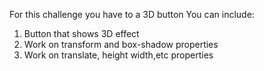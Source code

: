 For this challenge you have to a 3D button
You can include:
1. Button that shows 3D effect
2. Work on transform and box-shadow properties
3. Work on translate, height width,etc properties
